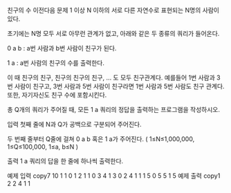 친구의 수
이전다음
문제
1 이상 N 이하의 서로 다른 자연수로 표현되는 N명의 사람이 있다.

초기에는 N명 모두 서로 아무런 관계가 없고, 아래와 같은 두 종류의 쿼리가 들어온다.

0 a b : a번 사람과 b번 사람이 친구가 된다.

1 a : a번 사람의 친구의 수를 출력한다.

이 때 친구의 친구, 친구의 친구의 친구, ... 도 모두 친구관계다. 예를들어 1번 사람과 3번 사람이 친구고, 3번 사람과 5번 사람이 친구라면 1번 사람과 5번 사람도 친구 관계다. 또한, 자기자신도 친구 수에 포함시킨다.

총 Q개의 쿼리가 주어질 때, 모든 1 a 쿼리의 정답을 출력하는 프로그램을 작성하시오.

입력
첫째 줄에 N과 Q가 공백으로 구분되어 주어진다.

두 번째 줄부터 Q줄에 걸쳐 0 a b 혹은 1 a가 주어진다. ( 1≤N≤1,000,000, 1≤Q≤100,000, 1≤a, b≤N )

출력
1 a 쿼리의 답을 한 줄에 하나씩 출력한다.​

예제 입력
copy7 10
1 1
0 1 2
1 1
0 3 4
1 3
0 2 4
1 1
1 5
0 5 5
1 5
예제 출력
copy1
2
2
4
1
1